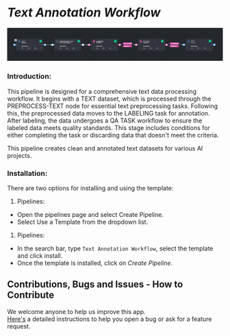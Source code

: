 # *Text Annotation Workflow*

<img src="assets/pipeline.png" alt="Image of the pipeline">

### Introduction:

This pipeline is designed for a comprehensive text data processing workflow. It begins with a TEXT dataset, which is processed through the PREPROCESS-TEXT node for essential text preprocessing tasks. Following this, the preprocessed data moves to the LABELING task for annotation. After labeling, the data undergoes a QA TASK workflow to ensure the labeled data meets quality standards. This stage includes conditions for either completing the task or discarding data that doesn't meet the criteria.

This pipeline creates clean and annotated text datasets for various AI projects.

### Installation:

There are two options for installing and using the template:

1. Pipelines:

* Open the pipelines page and select Create Pipeline.
* Select Use a Template from the dropdown list.


1. Pipelines:

* In the search bar, type `Text Annotation Workflow`, select the template and click install.
* Once the template is installed, click on *Create Pipeline*.

[//]: # (### Usage:)

[//]: # ()

[//]: # (For the complete documentation of the Active learning pipeline, please refer to)

[//]: # (the [Active Learning Pipeline Documentation]&#40;https://dataloop.ai/docs/active-learning-pipeline&#41;)

## Contributions, Bugs and Issues - How to Contribute

We welcome anyone to help us improve this app.  
[Here's](../../CONTRIBUTING.md) a detailed instructions to help you open a bug or ask for a feature request.